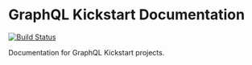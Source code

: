 # GraphQL Kickstart Documentation
[![Build Status](https://travis-ci.org/graphql-java-kickstart/documentation.svg?branch=master)](https://travis-ci.org/graphql-java-kickstart/documentation)

Documentation for GraphQL Kickstart projects.
